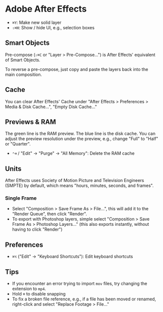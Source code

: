 # Adobe After Effects

- `⌘Y`: Make new solid layer
- `⇧⌘H`: Show / hide UI, e.g., selection boxes

## Smart Objects

Pre-compose (`⇧⌘C` or "Layer > Pre-Compose...") is After Effects' equivalent of Smart Objects.

To reverse a pre-compose, just copy and paste the layers back into the main composition.

## Cache

You can clear After Effects' Cache under "After Effects > Preferences > Media & Disk Cache...", "Empty Disk Cache..."

## Previews & RAM

The green line is the RAM preview. The blue line is the disk cache. You can adjust the preview resolution under the preview, e.g., change "Full" to "Half" or "Quarter".

- `⌃⌫` / "Edit" -> "Purge" -> "All Memory": Delete the RAM cache

## Units

After Effects uses Society of Motion Picture and Television Engineers (SMPTE) by default, which means "hours, minutes, seconds, and frames".

### Single Frame

- Select "Composition > Save Frame As > File...", this will add it to the "Render Queue", then click "Render".
- To export with Photoshop layers, simple select "Composition > Save Frame As > Photoshop Layers..." (this also exports instantly, without having to click "Render")


## Preferences

- `⌘⌥` ("Edit" -> "Keyboard Shortcuts"): Edit keyboard shortcuts

## Tips

- If you encounter an error trying to import `mov` files, try changing the extension to `mp4`.
- Hold `⌘` to disable snapping
- To fix a broken file reference, e.g., if a file has been moved or renamed, right-click and select "Replace Footage > File..."
